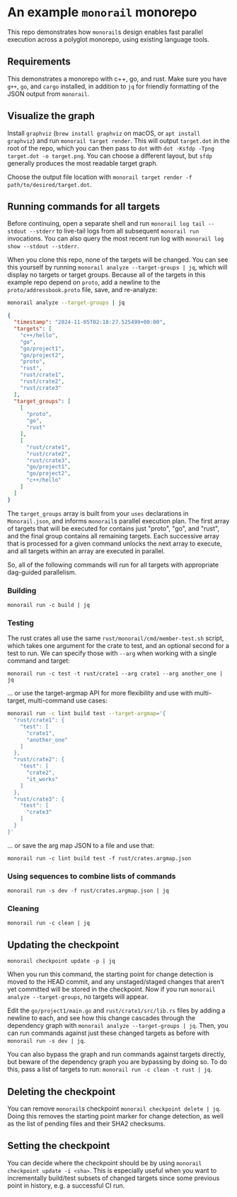 # An example `monorail` monorepo

This repo demonstrates how `monorail`s design enables fast parallel execution across a polyglot monorepo, using existing language tools.

## Requirements

This demonstrates a monorepo with c++, go, and rust. Make sure you have `g++`, `go`, and `cargo` installed, in addition to `jq` for friendly formatting of the JSON output from `monorail`.

## Visualize the graph

Install `graphviz` (`brew install graphviz` on macOS, or `apt install graphviz`) and run `monorail target render`. This will output `target.dot` in the root of the repo, which you can then pass to `dot` with `dot -Ksfdp -Tpng target.dot -o target.png`. You can choose a different layout, but `sfdp` generally produces the most readable target graph.

Choose the output file location with `monorail target render -f path/to/desired/target.dot`.

## Running commands for all targets

Before continuing, open a separate shell and run `monorail log tail --stdout --stderr` to live-tail logs from all subsequent `monorail run` invocations. You can also query the most recent run log with `monorail log show --stdout --stderr`.

When you clone this repo, none of the targets will be changed. You can see this yourself by running `monorail analyze --target-groups | jq`, which will display no targets or target groups. Because all of the targets in this example repo depend on `proto`, add a newline to the `proto/addressbook.proto` file, save, and re-analyze:

```sh
monorail analyze --target-groups | jq
```
```json
{
  "timestamp": "2024-11-05T02:18:27.525499+00:00",
  "targets": [
    "c++/hello",
    "go",
    "go/project1",
    "go/project2",
    "proto",
    "rust",
    "rust/crate1",
    "rust/crate2",
    "rust/crate3"
  ],
  "target_groups": [
    [
      "proto",
      "go",
      "rust"
    ],
    [
      "rust/crate1",
      "rust/crate2",
      "rust/crate3",
      "go/project1",
      "go/project2",
      "c++/hello"
    ]
  ]
}
```

The `target_groups` array is built from your `uses` declarations in `Monorail.json`, and informs `monorail`s parallel execution plan. The first array of targets that will be executed for contains just "proto", "go", and "rust", and the final group contains all remaining targets. Each successive array that is processed for a given command unlocks the next array to execute, and all targets within an array are executed in parallel.

So, all of the following commands will run for all targets with appropriate dag-guided parallelism.

### Building

`monorail run -c build | jq`

### Testing

The rust crates all use the same `rust/monorail/cmd/member-test.sh` script, which takes one argument for the crate to test, and an optional second for a test to run. We can specify those with `--arg` when working with a single command and target:

`monorail run -c test -t rust/crate1 --arg crate1 --arg another_one | jq`

... or use the target-argmap API for more flexibility and use with multi-target, multi-command use cases:

```sh
monorail run -c lint build test --target-argmap='{
  "rust/crate1": {
    "test": [
      "crate1",
      "another_one"
    ]
  },
  "rust/crate2": {
    "test": [
      "crate2",
      "it_works"
    ]
  },
  "rust/crate3": {
    "test": [
      "crate3"
    ]
  }
}'
```

... or save the arg map JSON to a file and use that:

`monorail run -c lint build test -f rust/crates.argmap.json`

### Using sequences to combine lists of commands

`monorail run -s dev -f rust/crates.argmap.json | jq`

### Cleaning

`monorail run -c clean | jq`

## Updating the checkpoint

`monorail checkpoint update -p | jq`

When you run this command, the starting point for change detection is moved to the HEAD commit, and any unstaged/staged changes that aren't yet committed will be stored in the checkpoint. Now if you run `monorail analyze --target-groups`, no targets will appear.

Edit the `go/project1/main.go` and `rust/crate1/src/lib.rs` files by adding a newline to each, and see how this change cascades through the dependency graph with `monorail analyze --target-groups | jq`. Then, you can run commands against just these changed targets as before with `monorail run -s dev | jq`.

You can also bypass the graph and run commands against targets directly, but beware of the dependency graph you are bypassing by doing so. To do this, pass a list of targets to run: `monorail run -c clean -t rust | jq`.

## Deleting the checkpoint

You can remove `monorail`s checkpoint `monorail checkpoint delete | jq`. Doing this removes the starting point marker for change detection, as well as the list of pending files and their SHA2 checksums.

## Setting the checkpoint

You can decide where the checkpoint should be by using `monorail checkpoint update -i <sha>`. This is especially useful when you want to incrementally build/test subsets of changed targets since some previous point in history, e.g. a successful CI run.
